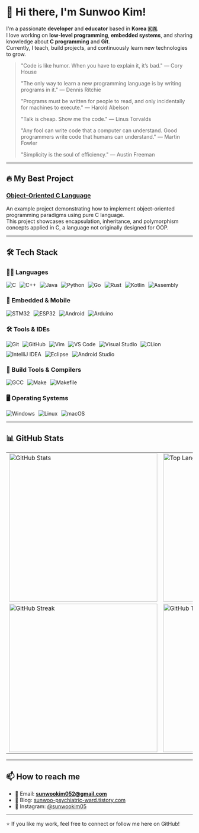# 👋 Hi there, I'm **Sunwoo Kim**!

I'm a passionate **developer** and **educator** based in **Korea 🇰🇷**.  
I love working on **low-level programming**, **embedded systems**, and sharing knowledge about **C programming** and **Git**.  
Currently, I teach, build projects, and continuously learn new technologies to grow.  

> "Code is like humor. When you have to explain it, it’s bad." — Cory House  
>
> "The only way to learn a new programming language is by writing programs in it." — Dennis Ritchie  
>
> "Programs must be written for people to read, and only incidentally for machines to execute." — Harold Abelson  
>
> "Talk is cheap. Show me the code." — Linus Torvalds  
>
> "Any fool can write code that a computer can understand. Good programmers write code that humans can understand." — Martin Fowler  
>
> "Simplicity is the soul of efficiency." — Austin Freeman  

---


## 🔥 My Best Project

### [Object-Oriented C Language](https://github.com/sunwookim05/Object-Oriented-C-Language)  
An example project demonstrating how to implement object-oriented programming paradigms using pure C language.  
This project showcases encapsulation, inheritance, and polymorphism concepts applied in C, a language not originally designed for OOP.

---


## 🛠️ **Tech Stack**

### 🧑‍💻 Languages  
<div style="display: flex; flex-wrap: wrap; gap: 10px; align-items: center;">
  <img src="https://img.shields.io/badge/C-A8B9CC?style=flat-square&logo=c&logoColor=white" alt="C" />
  <img src="https://img.shields.io/badge/C++-00599C?style=flat-square&logo=c%2B%2B&logoColor=white" alt="C++" />
  <img src="https://img.shields.io/badge/Java-007396?style=flat-square&logo=java&logoColor=white" alt="Java" />
  <img src="https://img.shields.io/badge/Python-3776AB?style=flat-square&logo=python&logoColor=white" alt="Python" />
  <img src="https://img.shields.io/badge/Go-00ADD8?style=flat-square&logo=go&logoColor=white" alt="Go" />
  <img src="https://img.shields.io/badge/Rust-000000?style=flat-square&logo=rust&logoColor=white" alt="Rust" />
  <img src="https://img.shields.io/badge/Kotlin-7F52FF?style=flat-square&logo=kotlin&logoColor=white" alt="Kotlin" />
  <img src="https://img.shields.io/badge/Assembly-6E4C13?style=flat-square&logo=verilog&logoColor=white" alt="Assembly" />
</div>

### 📱 Embedded & Mobile  
<div style="display: flex; flex-wrap: wrap; gap: 10px; align-items: center;">
  <img src="https://img.shields.io/badge/STM32-03234B?style=flat-square&logo=stmicroelectronics&logoColor=white" alt="STM32" />
  <img src="https://img.shields.io/badge/ESP32-000000?style=flat-square&logo=espressif&logoColor=white" alt="ESP32" />
  <img src="https://img.shields.io/badge/Android-3DDC84?style=flat-square&logo=android&logoColor=white" alt="Android" />
  <img src="https://img.shields.io/badge/Arduino-00979D?style=flat-square&logo=arduino&logoColor=white" alt="Arduino" />
</div>

### 🛠️ Tools & IDEs  
<div style="display: flex; flex-wrap: wrap; gap: 10px; align-items: center;">
  <img src="https://img.shields.io/badge/Git-F05032?style=flat-square&logo=git&logoColor=white" alt="Git" />
  <img src="https://img.shields.io/badge/GitHub-181717?style=flat-square&logo=github&logoColor=white" alt="GitHub" />
  <img src="https://img.shields.io/badge/Vim-019733?style=flat-square&logo=vim&logoColor=white" alt="Vim" />
  <img src="https://img.shields.io/badge/VS%20Code-007ACC?style=flat-square&logo=visual-studio-code&logoColor=white" alt="VS Code" />
  <img src="https://img.shields.io/badge/Visual%20Studio-5C2D91?style=flat-square&logo=visual-studio&logoColor=white" alt="Visual Studio" />
  <img src="https://img.shields.io/badge/CLion-000000?style=flat-square&logo=clion&logoColor=white" alt="CLion" />
  <img src="https://img.shields.io/badge/IntelliJ%20IDEA-000000?style=flat-square&logo=intellij-idea&logoColor=white" alt="IntelliJ IDEA" />
  <img src="https://img.shields.io/badge/Eclipse-2C2255?style=flat-square&logo=eclipse-ide&logoColor=white" alt="Eclipse" />
  <img src="https://img.shields.io/badge/Android%20Studio-3DDC84?style=flat-square&logo=android-studio&logoColor=white" alt="Android Studio" />
</div>

### 🧱 Build Tools & Compilers  
<div style="display: flex; flex-wrap: wrap; gap: 10px; align-items: center;">
  <img src="https://img.shields.io/badge/GCC-353a42?style=flat-square&logo=gnu&logoColor=white" alt="GCC" />
  <img src="https://img.shields.io/badge/Make-000000?style=flat-square&logo=gnubash&logoColor=white" alt="Make" />
  <img src="https://img.shields.io/badge/Makefile-3776AB?style=flat-square&logo=gnubash&logoColor=white" alt="Makefile" />
</div>

### 🖥️ Operating Systems  
<div style="display: flex; flex-wrap: wrap; gap: 10px; align-items: center;">
  <img src="https://img.shields.io/badge/Windows-0078D6?style=flat-square&logo=windows&logoColor=white" alt="Windows" />
  <img src="https://img.shields.io/badge/Linux-FCC624?style=flat-square&logo=linux&logoColor=black" alt="Linux" />
  <img src="https://img.shields.io/badge/macOS-000000?style=flat-square&logo=apple&logoColor=white" alt="macOS" />
</div>

---

## 📊 GitHub Stats

<div align="center">

<table>
<tr>
<td><img src="https://github-readme-stats.vercel.app/api?username=sunwookim05&show_icons=true&theme=tokyonight&animate=true&custom_title=Sunwoo%27s%20GitHub%20Stats&card_width=400" alt="GitHub Stats" width="400"/></td>
<td><img src="https://github-readme-stats.vercel.app/api/top-langs/?username=sunwookim05&langs_count=10&layout=compact&theme=tokyonight&card_width=400" alt="Top Languages" width="400"/></td>
</tr>
<tr>
<td><img src="https://streak-stats.demolab.com/?user=sunwookim05&theme=tokyonight&hide_border=true" alt="GitHub Streak" width="400"/></td>
<td><img src="https://github-profile-trophy.vercel.app/?username=sunwookim05&theme=tokyonight&column=7&margin-w=10&margin-h=15" alt="GitHub Trophy" width="400"/></td>
</tr>
</table>

</div>

---

## 📫 How to reach me

- 📧 Email: **sunwookim052@gmail.com**  
- 📖 Blog: [sunwoo-psychiatric-ward.tistory.com](https://sunwoo-psychiatric-ward.tistory.com/)  
- 📸 Instagram: [@sunwookim05](https://instagram.com/sunwookim05)

---

⭐️ If you like my work, feel free to connect or follow me here on GitHub!
